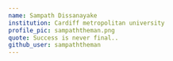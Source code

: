 ```yaml
---
name: Sampath Dissanayake
institution: Cardiff metropolitan university
profile_pic: sampaththeman.png
quote: Success is never final..
github_user: sampaththeman
---
```

